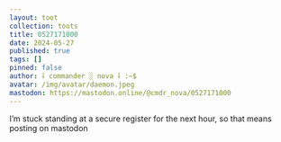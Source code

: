 ```yaml
---
layout: toot
collection: toots
title: 0527171000
date: 2024-05-27
published: true
tags: []
pinned: false
author: ⸸ commander ░ nova ⸸ :~$
avatar: /img/avatar/daemon.jpeg
mastodon: https://mastodon.online/@cmdr_nova/0527171000
---
```


I’m stuck standing at a secure register for the next hour, so that means posting on mastodon
